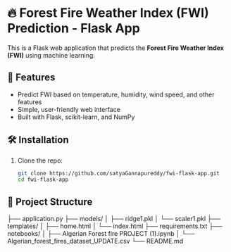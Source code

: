 # 🔥 Forest Fire Weather Index (FWI) Prediction - Flask App

This is a Flask web application that predicts the **Forest Fire Weather Index (FWI)** using machine learning.

## 🚀 Features
- Predict FWI based on temperature, humidity, wind speed, and other features
- Simple, user-friendly web interface
- Built with Flask, scikit-learn, and NumPy

## 🛠️ Installation
1. Clone the repo:
   ```bash
   git clone https://github.com/satyaGannapureddy/fwi-flask-app.git
   cd fwi-flask-app


## 📂 Project Structure
├── application.py
├── models/
│ ├── ridge1.pkl
│ └── scaler1.pkl
├── templates/
│ ├── home.html
│ └── index.html
├── requirements.txt
├── notebooks/
│ ├── Algerian Forest fire PROJECT (1).ipynb
│ └── Algerian_forest_fires_dataset_UPDATE.csv
└── README.md
